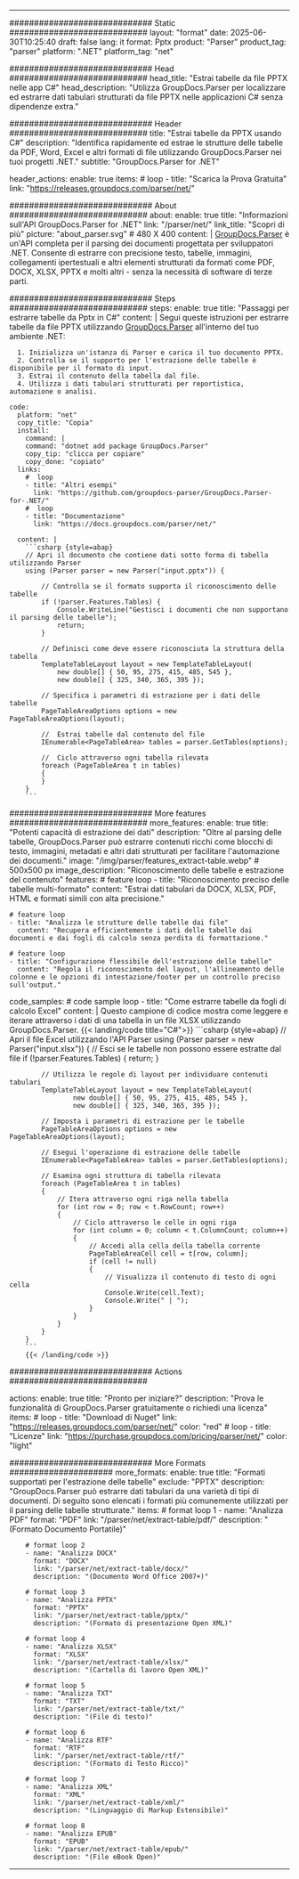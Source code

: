 


---
############################# Static ############################
layout: "format"
date:  2025-06-30T10:25:40
draft: false
lang: it
format: Pptx
product: "Parser"
product_tag: "parser"
platform: ".NET"
platform_tag: "net"

############################# Head ############################
head_title: "Estrai tabelle da file PPTX nelle app C#"
head_description: "Utilizza GroupDocs.Parser per localizzare ed estrarre dati tabulari strutturati da file PPTX nelle applicazioni C# senza dipendenze extra."

############################# Header ############################
title: "Estrai tabelle da PPTX usando C#" 
description: "Identifica rapidamente ed estrae le strutture delle tabelle da PDF, Word, Excel e altri formati di file utilizzando GroupDocs.Parser nei tuoi progetti .NET."
subtitle: "GroupDocs.Parser for .NET" 

header_actions:
  enable: true
  items:
    #  loop
    - title: "Scarica la Prova Gratuita"
      link: "https://releases.groupdocs.com/parser/net/"
      
############################# About ############################
about:
    enable: true
    title: "Informazioni sull'API GroupDocs.Parser for .NET"
    link: "/parser/net/"
    link_title: "Scopri di più"
    picture: "about_parser.svg" # 480 X 400
    content: |
       [GroupDocs.Parser](/parser/net/) è un'API completa per il parsing dei documenti progettata per sviluppatori .NET. Consente di estrarre con precisione testo, tabelle, immagini, collegamenti ipertestuali e altri elementi strutturati da formati come PDF, DOCX, XLSX, PPTX e molti altri - senza la necessità di software di terze parti.

############################# Steps ############################
steps:
    enable: true
    title: "Passaggi per estrarre tabelle da Pptx in C#"
    content: |
      Segui queste istruzioni per estrarre tabelle da file PPTX utilizzando [GroupDocs.Parser](/parser/net/) all'interno del tuo ambiente .NET:
      
      1. Inizializza un'istanza di Parser e carica il tuo documento PPTX.
      2. Controlla se il supporto per l'estrazione delle tabelle è disponibile per il formato di input.
      3. Estrai il contenuto della tabella dal file.
      4. Utilizza i dati tabulari strutturati per reportistica, automazione o analisi.
   
    code:
      platform: "net"
      copy_title: "Copia"
      install:
        command: |
        command: "dotnet add package GroupDocs.Parser"
        copy_tip: "clicca per copiare"
        copy_done: "copiato"
      links:
        #  loop
        - title: "Altri esempi"
          link: "https://github.com/groupdocs-parser/GroupDocs.Parser-for-.NET/"
        #  loop
        - title: "Documentazione"
          link: "https://docs.groupdocs.com/parser/net/"
          
      content: |
        ```csharp {style=abap}
        // Apri il documento che contiene dati sotto forma di tabella utilizzando Parser
        using (Parser parser = new Parser("input.pptx")) {

            // Controlla se il formato supporta il riconoscimento delle tabelle
            if (!parser.Features.Tables) {
                Console.WriteLine("Gestisci i documenti che non supportano il parsing delle tabelle");
                return;
            }

            // Definisci come deve essere riconosciuta la struttura della tabella
            TemplateTableLayout layout = new TemplateTableLayout(
                new double[] { 50, 95, 275, 415, 485, 545 },
                new double[] { 325, 340, 365, 395 });

            // Specifica i parametri di estrazione per i dati delle tabelle
            PageTableAreaOptions options = new PageTableAreaOptions(layout);

            //  Estrai tabelle dal contenuto del file
            IEnumerable<PageTableArea> tables = parser.GetTables(options);

            //  Ciclo attraverso ogni tabella rilevata
            foreach (PageTableArea t in tables)
            {
            }
        }
        ```  

############################# More features ############################
more_features:
  enable: true
  title: "Potenti capacità di estrazione dei dati"
  description: "Oltre al parsing delle tabelle, GroupDocs.Parser può estrarre contenuti ricchi come blocchi di testo, immagini, metadati e altri dati strutturati per facilitare l'automazione dei documenti."
  image: "/img/parser/features_extract-table.webp" # 500x500 px
  image_description: "Riconoscimento delle tabelle e estrazione del contenuto"
  features:
    # feature loop
    - title: "Riconoscimento preciso delle tabelle multi-formato"
      content: "Estrai dati tabulari da DOCX, XLSX, PDF, HTML e formati simili con alta precisione."

    # feature loop
    - title: "Analizza le strutture delle tabelle dai file"
      content: "Recupera efficientemente i dati delle tabelle dai documenti e dai fogli di calcolo senza perdita di formattazione."

    # feature loop
    - title: "Configurazione flessibile dell'estrazione delle tabelle"
      content: "Regola il riconoscimento del layout, l'allineamento delle colonne e le opzioni di intestazione/footer per un controllo preciso sull'output."
      
  code_samples:
    # code sample loop
    - title: "Come estrarre tabelle da fogli di calcolo Excel"
      content: |
        Questo campione di codice mostra come leggere e iterare attraverso i dati di una tabella in un file XLSX utilizzando GroupDocs.Parser.
        {{< landing/code title="C#">}}
        ```csharp {style=abap}
        //  Apri il file Excel utilizzando l'API Parser
        using (Parser parser = new Parser("input.xlsx"))
        {
            // Esci se le tabelle non possono essere estratte dal file
            if (!parser.Features.Tables)
            {
                return;
            }

            // Utilizza le regole di layout per individuare contenuti tabulari
            TemplateTableLayout layout = new TemplateTableLayout(
                    new double[] { 50, 95, 275, 415, 485, 545 },
                    new double[] { 325, 340, 365, 395 });

            // Imposta i parametri di estrazione per le tabelle
            PageTableAreaOptions options = new PageTableAreaOptions(layout);

            // Esegui l'operazione di estrazione delle tabelle
            IEnumerable<PageTableArea> tables = parser.GetTables(options);

            // Esamina ogni struttura di tabella rilevata
            foreach (PageTableArea t in tables)
            {
                // Itera attraverso ogni riga nella tabella
                for (int row = 0; row < t.RowCount; row++)
                {
                    // Ciclo attraverso le celle in ogni riga
                    for (int column = 0; column < t.ColumnCount; column++)
                    {
                        // Accedi alla cella della tabella corrente
                        PageTableAreaCell cell = t[row, column];
                        if (cell != null)
                        {
                            // Visualizza il contenuto di testo di ogni cella
                            Console.Write(cell.Text);
                            Console.Write(" | ");
                        }
                    }
                }
            }
        }
        ```
        {{< /landing/code >}}


############################# Actions ############################

actions:
  enable: true
  title: "Pronto per iniziare?"
  description: "Prova le funzionalità di GroupDocs.Parser gratuitamente o richiedi una licenza"
  items:
    #  loop
    - title: "Download di Nuget"
      link: "https://releases.groupdocs.com/parser/net/"
      color: "red"
        #  loop
    - title: "Licenze"
      link: "https://purchase.groupdocs.com/pricing/parser/net/"
      color: "light"


############################# More Formats #####################
more_formats:
    enable: true
    title: "Formati supportati per l'estrazione delle tabelle"
    exclude: "PPTX"
    description: "GroupDocs.Parser può estrarre dati tabulari da una varietà di tipi di documenti. Di seguito sono elencati i formati più comunemente utilizzati per il parsing delle tabelle strutturate."
    items: 
        # format loop 1
        - name: "Analizza PDF"
          format: "PDF"
          link: "/parser/net/extract-table/pdf/"
          description: "(Formato Documento Portatile)"
          
        # format loop 2
        - name: "Analizza DOCX"
          format: "DOCX"
          link: "/parser/net/extract-table/docx/"
          description: "(Documento Word Office 2007+)"
          
        # format loop 3
        - name: "Analizza PPTX"
          format: "PPTX"
          link: "/parser/net/extract-table/pptx/"
          description: "(Formato di presentazione Open XML)"
          
        # format loop 4
        - name: "Analizza XLSX"
          format: "XLSX"
          link: "/parser/net/extract-table/xlsx/"
          description: "(Cartella di lavoro Open XML)"
          
        # format loop 5
        - name: "Analizza TXT"
          format: "TXT"
          link: "/parser/net/extract-table/txt/"
          description: "(File di testo)"
          
        # format loop 6
        - name: "Analizza RTF"
          format: "RTF"
          link: "/parser/net/extract-table/rtf/"
          description: "(Formato di Testo Ricco)"
          
        # format loop 7
        - name: "Analizza XML"
          format: "XML"
          link: "/parser/net/extract-table/xml/"
          description: "(Linguaggio di Markup Estensibile)"
          
        # format loop 8
        - name: "Analizza EPUB"
          format: "EPUB"
          link: "/parser/net/extract-table/epub/"
          description: "(File eBook Open)"
         
          

---